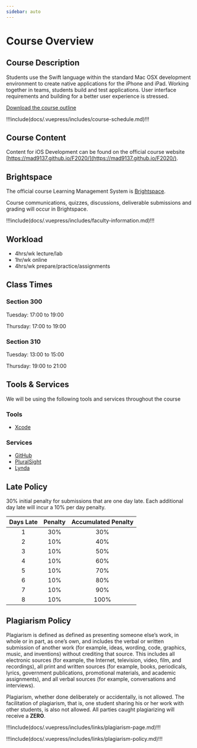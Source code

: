 ```yaml
---
sidebar: auto
---
```


# Course Overview

## Course Description

Students use the Swift language within the standard Mac OSX development environment to create native applications for the iPhone and iPad. Working together in teams, students build and test applications. User interface requirements and building for a better user experience is stressed.

[Download the course outline](/F2020/assets/downloads/2020-2021_mad9137.pdf)

<!-- Course Schedule -->
!!!include(docs/.vuepress/includes/course-schedule.md)!!!

## Course Content

Content for iOS Development can be found on the official course website [https://mad9137.github.io/F2020/](https://mad9137.github.io/F2020/).

## Brightspace

The official course Learning Management System is [Brightspace](https://brightspace.algonquincollege.com/).

Course communications, quizzes, discussions, deliverable submissions and grading will occur in Brightspace.

<!-- Faculty Information -->

!!!include(docs/.vuepress/includes/faculty-information.md)!!!

## Workload

- 4hrs/wk lecture/lab
- 1hr/wk online
- 4hrs/wk prepare/practice/assignments

## Class Times

### **Section 300**

Tuesday: 17:00 to 19:00

Thursday: 17:00 to 19:00

### **Section 310**

Tuesday: 13:00 to 15:00

Thursday: 19:00 to 21:00

## Tools & Services

We will be using the following tools and services throughout the course

### Tools

- [Xcode](https://developer.apple.com/xcode/)

### Services

- [GitHub](https://github.com/)
- [PluralSight](https://www.pluralsight.com/)
- [Lynda](https://www.lynda.com/)

## Late Policy

30% initial penalty for submissions that are one day late. Each additional day late will incur a 10% per day penalty.

| Days Late | Penalty | Accumulated Penalty |
|:-------:|:----------:|:-----------------------:|
| 1 | 30% | 30% |
| 2 | 10% | 40% |
| 3 | 10% | 50% |
| 4 | 10% | 60% |
| 5 | 10% | 70% |
| 6 | 10% | 80% |
| 7 | 10% | 90% |
| 8 | 10% | 100% |

## Plagiarism Policy

Plagiarism is defined as defined as presenting someone else’s work, in whole or in part, as one’s own, and includes the verbal or written submission of another work (for example, ideas, wording, code, graphics, music, and inventions) without crediting that source. This includes all electronic sources (for example, the Internet, television, video, film, and recordings), all print and written sources (for example, books, periodicals, lyrics, government publications, promotional materials, and academic assignments), and all verbal sources (for example, conversations and interviews).

Plagiarism, whether done deliberately or accidentally, is not allowed. The facilitation of plagiarism, that is, one student sharing his or her work with other students, is also not allowed. All parties caught plagiarizing will receive a **ZERO**.

!!!include(docs/.vuepress/includes/links/plagiarism-page.md)!!!

!!!include(docs/.vuepress/includes/links/plagiarism-policy.md)!!!
